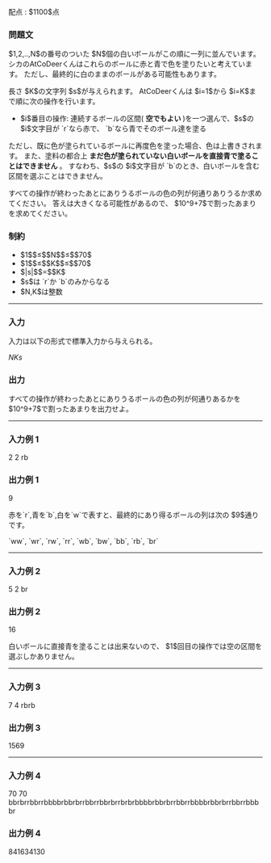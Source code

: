 
<div>

<span>

<span>

<p>
配点 : $1100$点
</p>

<div>

<section>

### **問題文**

<p>
$1,2,..,N$の番号のついた $N$個の白いボールがこの順に一列に並んでいます。
シカのAtCoDeerくんはこれらのボールに赤と青で色を塗りたいと考えています。
ただし、最終的に白のままのボールがある可能性もあります。
</p>

<p>
長さ $K$の文字列 $s$が与えられます。
AtCoDeerくんは $i=1$から $i=K$まで順に次の操作を行います。
</p>

<ul>

<li>
$i$番目の操作: 連続するボールの区間(
<strong>
空でもよい
</strong>
)を一つ選んで、$s$の $i$文字目が `r`なら赤で、 `b`なら青でそのボール達を塗る
</li>

</ul>

<p>
ただし、既に色が塗られているボールに再度色を塗った場合、色は上書きされます。
また、塗料の都合上 
<strong>
まだ色が塗られていない白いボールを直接青で塗ることはできません
</strong>
。
すなわち、$s$の $i$文字目が `b`のとき、白いボールを含む区間を選ぶことはできません。
</p>

<p>
すべての操作が終わったあとにありうるボールの色の列が何通りありうるか求めてください。
答えは大きくなる可能性があるので、 $10^9+7$で割ったあまりを求めてください。
</p>

</section>

</div>

<div>

<section>

### **制約**

<ul>

<li>
$1$$≤$$N$$≤$$70$
</li>

<li>
$1$$≤$$K$$≤$$70$
</li>

<li>
$|s|$$=$$K$
</li>

<li>
$s$は `r`か `b`のみからなる
</li>

<li>
$N,K$は整数
</li>

</ul>

</section>

</div>

---

<div>

<div>

<section>

### **入力**

<p>
入力は以下の形式で標準入力から与えられる。
</p>

<div>

$N$$K$$s$
</div>

</section>

</div>

<div>

<section>

### **出力**

<p>
すべての操作が終わったあとにありうるボールの色の列が何通りあるかを $10^9+7$で割ったあまりを出力せよ。
</p>

</section>

</div>

</div>

---

<div>

<section>

### **入力例 1**

<div>

2 2
rb

</div>

</section>

</div>

<div>

<section>

### **出力例 1**

<div>

9

</div>

<p>
赤を`r`,青を`b`,白を`w`で表すと、最終的にあり得るボールの列は次の $9$通りです。
</p>

<p>
`ww`, `wr`, `rw`, `rr`, `wb`, `bw`, `bb`, `rb`, `br`
</p>

</section>

</div>

---

<div>

<section>

### **入力例 2**

<div>

5 2
br

</div>

</section>

</div>

<div>

<section>

### **出力例 2**

<div>

16

</div>

<p>
白いボールに直接青を塗ることは出来ないので、 $1$回目の操作では空の区間を選ぶしかありません。
</p>

</section>

</div>

---

<div>

<section>

### **入力例 3**

<div>

7 4
rbrb

</div>

</section>

</div>

<div>

<section>

### **出力例 3**

<div>

1569

</div>

</section>

</div>

---

<div>

<section>

### **入力例 4**

<div>

70 70
bbrbrrbbrrbbbbrbbrbrrbbrrbbrbrrbrbrbbbbrbbrbrrbbrrbbbbrbbrbrrbbrrbbbbr

</div>

</section>

</div>

<div>

<section>

### **出力例 4**

<div>

841634130

</div>

</section>

</div>

</span>

</span>

</div>
